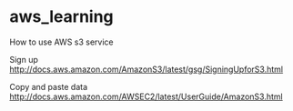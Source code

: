 # aws_learning
How to use AWS s3 service 

Sign up 
  http://docs.aws.amazon.com/AmazonS3/latest/gsg/SigningUpforS3.html
  
Copy and paste data 
  http://docs.aws.amazon.com/AWSEC2/latest/UserGuide/AmazonS3.html
